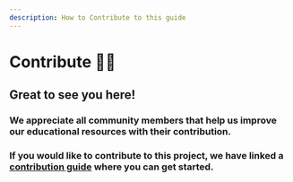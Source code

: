 ```yaml
---
description: How to Contribute to this guide
---
```


# Contribute 🐱‍🚀

## Great to see you here!

### We appreciate all community members that help us improve our educational resources with their contribution.

### If you would like to contribute to this project, we have linked a [contribution guide](untitled-1/) where you can get started. 

